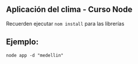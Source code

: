 ## Aplicación del clima - Curso Node

Recuerden ejecutar ```nom install``` para las librerías

## Ejemplo:
```
node app -d "medellin"
```